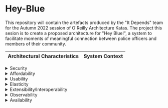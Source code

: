 # Hey-Blue

This repository will contain the artefacts produced by the "It Depends" team for the Autumn 2022 session of O'Reilly Architecture Katas. The project this sesion is to create a proposed architecture for "Hey Blue!", a system to facilitate moments of meaningful connection between police officers and members of their community.

| Architectural Characteristics | System Context |
| ----------------------------- | -------------- |

<details>
  <summary>
    Security
  </summary>
To be successful Hey Blue! must be able to maintain trust with their Civilian and Officer community members.  In this regard we must ensure the system follows Zero Trust principles, encrypts all data in motion and at rest, applies appropriate rules to the storage, access and flow of Personally Identifiable Information (PII), allows members to control visibility of and revoke their PII, and conforms to all required regulatory standards (such as GDPR).
</details>
<details>
  <summary>
    Affordability
  </summary>
Hey Blue! is a non-profit organization and does not have a large budget.  As such it is imperative to keep costs down.
</details>
<details>
  <summary>
    Usability
  </summary>
As called out in the requirements, the Civilian and Officer experience is paramount for Hey Blue!  We need to ensure we convey the value of engaging with Hey Blue!, including turning on Location Services.
</details>
<details>
  <summary>
    Elasticity
  </summary>
This characteristic is related to that of affordability, but it also stands on it's own.  Usage of Hey Blue! will be occasional per individual with some event based bursts.  Furthermore, until it grows usage geographically, there will be large periods of time where the Interactions aspects of the system will not be in use at all.  Given this, the system should be able to scale to zero in times of non-use and scale up to occasional and burst usage without issue.
</details>
<details>
  <summary>
    Extensibility/Interoperability
  </summary>
There are some core use cases documented in the Requirements that the system must support.  However there are also discussions of potential for the future.  This includes things like:
*  Concection to Municipalities to support redemption of points for things like fine reduction
*  Connection to 3rd party social media systems, which may evolve to different systems in the future
*  Connection to 3rd party systems for Business Catalogs, which may evolve over time
*  Support to use the operational data to feed Machine Learning and AI model, who's insights may drive further evolution of the system

The above documents some need for external interoperability alongside extensibility (and there are more examples of interoperability with things like geolocation/mapping, identity/access etc). Both of these needs are also present internally with what is expected to be a heterogenous internal architecture.

</details>
<details>
  <summary>
    Observability
  </summary>
Hey Blue! Requirements and discussion with the founder made it evident that usage of the system and also interaction related data must be available for analysis and reporting.  This includes data services that may feed into AI/ML.  For this reason, Hey Blue! must have good Observability with correlation across the typical three pillars (Logging, Metrics and Tracing) as well as the often overlooked Events.
</details>
<details>
  <summary>
    Availability
  </summary>
As noted much of Hey Blue! usage will be occasional.  If the system is not available when the community tries to interact, then we will lose users.  For this reason, availability is a core characteristic.
</details>
